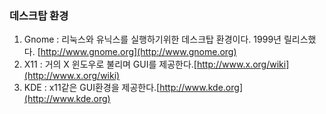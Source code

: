 ### 데스크탑 환경

1. Gnome : 리눅스와 유닉스를 실행하기위한 데스크탑 환경이다. 1999년 릴리스했다. [http://www.gnome.org](http://www.gnome.org)
2. X11 : 거의 X 윈도우로 불리며 GUI를 제공한다.[http://www.x.org/wiki](http://www.x.org/wiki)
3. KDE : x11같은 GUI환경을 제공한다.[http://www.kde.org](http://www.kde.org)




